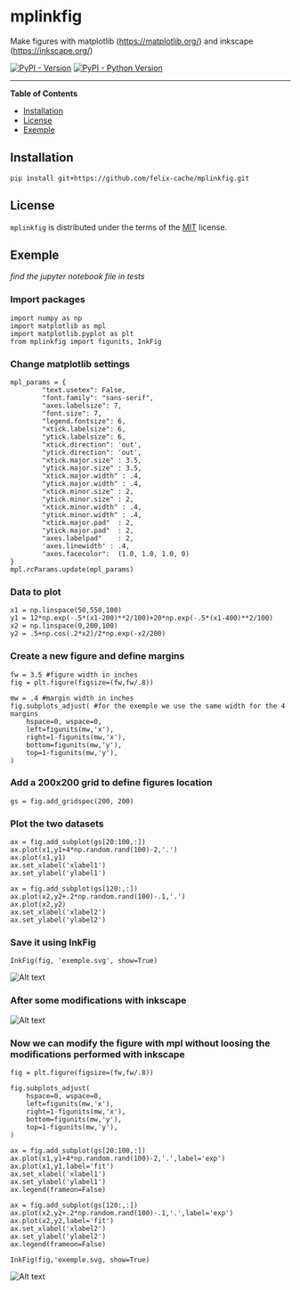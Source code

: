 # mplinkfig

Make figures with matplotlib (https://matplotlib.org/) and inkscape (https://inkscape.org/)


[![PyPI - Version](https://img.shields.io/pypi/v/mplinkfig.svg)](https://pypi.org/project/mplinkfig)
[![PyPI - Python Version](https://img.shields.io/pypi/pyversions/mplinkfig.svg)](https://pypi.org/project/mplinkfig)

-----

**Table of Contents**

- [Installation](#installation)
- [License](#license)
- [Exemple](#license)

## Installation

```console
pip install git+https://github.com/felix-cache/mplinkfig.git
```

## License

`mplinkfig` is distributed under the terms of the [MIT](https://spdx.org/licenses/MIT.html) license.


## Exemple
_find the jupyter notebook file in tests_

### Import packages
```console
import numpy as np
import matplotlib as mpl
import matplotlib.pyplot as plt
from mplinkfig import figunits, InkFig
```

### Change matplotlib settings
```console
mpl_params = {
        "text.usetex": False,
        "font.family": "sans-serif",
        "axes.labelsize": 7,
        "font.size": 7,
        "legend.fontsize": 6,
        "xtick.labelsize": 6,
        "ytick.labelsize": 6,
        "xtick.direction": 'out',
        "ytick.direction": 'out',
        "xtick.major.size" : 3.5,
        "ytick.major.size" : 3.5,
        "xtick.major.width" : .4,
        "ytick.major.width" : .4,
        "xtick.minor.size" : 2,
        "ytick.minor.size" : 2,
        "xtick.minor.width" : .4,
        "ytick.minor.width" : .4,
        "xtick.major.pad"  : 2,
        "ytick.major.pad"  : 2,
        "axes.labelpad"    : 2,
        'axes.linewidth' : .4,
        "axes.facecolor":  (1.0, 1.0, 1.0, 0)
}
mpl.rcParams.update(mpl_params)
```

### Data to plot
```console
x1 = np.linspace(50,550,100)
y1 = 12*np.exp(-.5*(x1-200)**2/100)+20*np.exp(-.5*(x1-400)**2/100)
x2 = np.linspace(0,200,100)
y2 = .5+np.cos(.2*x2)/2*np.exp(-x2/200)
```

### Create a new figure and define margins
```console
fw = 3.5 #figure width in inches
fig = plt.figure(figsize=(fw,fw/.8))

mw = .4 #margin width in inches
fig.subplots_adjust( #for the exemple we use the same width for the 4 margins
    hspace=0, wspace=0,
    left=figunits(mw,'x'),
    right=1-figunits(mw,'x'),
    bottom=figunits(mw,'y'),
    top=1-figunits(mw,'y'),
)
```

### Add a 200x200 grid to define figures location
```console
gs = fig.add_gridspec(200, 200)
```

### Plot the two datasets
```console
ax = fig.add_subplot(gs[20:100,:])
ax.plot(x1,y1+4*np.random.rand(100)-2,'.')
ax.plot(x1,y1)
ax.set_xlabel('xlabel1')
ax.set_ylabel('ylabel1')

ax = fig.add_subplot(gs[120:,:])
ax.plot(x2,y2+.2*np.random.rand(100)-.1,'.')
ax.plot(x2,y2)
ax.set_xlabel('xlabel2')
ax.set_ylabel('ylabel2')
```

### Save it using InkFig
```console
InkFig(fig, 'exemple.svg', show=True)
```
![Alt text](tests/ex0.svg)

### After some modifications with inkscape
![Alt text](tests/ex1.svg)

### Now we can modify the figure with mpl without loosing the modifications performed with inkscape
```console
fig = plt.figure(figsize=(fw,fw/.8))

fig.subplots_adjust(
    hspace=0, wspace=0,
    left=figunits(mw,'x'),
    right=1-figunits(mw,'x'),
    bottom=figunits(mw,'y'),
    top=1-figunits(mw,'y'),
)

ax = fig.add_subplot(gs[20:100,:])
ax.plot(x1,y1+4*np.random.rand(100)-2,'.',label='exp')
ax.plot(x1,y1,label='fit')
ax.set_xlabel('xlabel1')
ax.set_ylabel('ylabel1')
ax.legend(frameon=False)

ax = fig.add_subplot(gs[120:,:])
ax.plot(x2,y2+.2*np.random.rand(100)-.1,'.',label='exp')
ax.plot(x2,y2,label='fit')
ax.set_xlabel('xlabel2')
ax.set_ylabel('ylabel2')
ax.legend(frameon=False)

InkFig(fig,'exemple.svg, show=True)
```
![Alt text](tests/ex2.svg)

